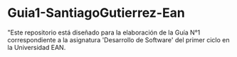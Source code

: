 # Guia1-SantiagoGutierrez-Ean
"Este repositorio está diseñado para la elaboración de la Guía N°1 correspondiente a la asignatura 'Desarrollo de Software' del primer ciclo en la Universidad EAN.
